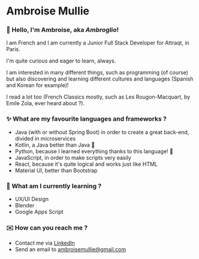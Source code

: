 # Ambroise Mullie

### 👋 Hello, I'm Ambroise, aka *Ambroglio*!

I am French and I am currently a Junior Full Stack Developer for Attraqt, in Paris.

I'm quite curious and eager to learn, always.

I am interested in many different things, such as programming (of course) but also discovering and learning different cultures and languages (Spanish and Korean for example)! 

I read a lot too (French Classics mostly, such as Les Rougon-Macquart, by Emile Zola, ever heard about ?).

### ✨ What are my favourite languages and frameworks ?

- Java (with or without Spring Boot) in order to create a great back-end, divided in microservices
- Kotlin, a Java better than Java 💯
- Python, because I learned everything thanks to this language! 🚀
- JavaScript, in order to make scripts very easily
- React, because it's quite logical and works just like HTML
- Material UI, better than Bootstrap

### 🌱 What am I currently learning ?

- UX/UI Design
- Blender
- Google Apps Script

### ✉️ How can you reach me ?

- Contact me via [LinkedIn](https://www.linkedin.com/in/ambroisemullie/)
- Send an email to ambroisemullie@gmail.com
